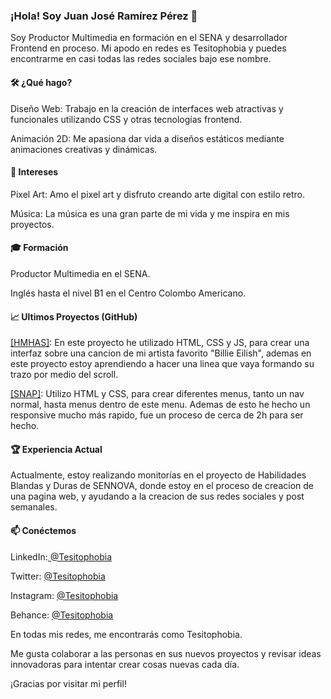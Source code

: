 ### ¡Hola! Soy Juan José Ramírez Pérez 👋

Soy Productor Multimedia en formación en el SENA y desarrollador Frontend en proceso. Mi apodo en redes es Tesitophobia y puedes encontrarme en casi todas las redes sociales bajo ese nombre.

#### 🛠️ ¿Qué hago?

Diseño Web: Trabajo en la creación de interfaces web atractivas y funcionales utilizando CSS y otras tecnologías frontend.

Animación 2D: Me apasiona dar vida a diseños estáticos mediante animaciones creativas y dinámicas.

#### 🎨 Intereses

Pixel Art: Amo el pixel art y disfruto creando arte digital con estilo retro.

Música: La música es una gran parte de mi vida y me inspira en mis proyectos.

#### 🎓 Formación

Productor Multimedia en el SENA.

Inglés hasta el nivel B1 en el Centro Colombo Americano.

#### 📈 Ultimos Proyectos (GitHub)

[[HMHAS]](https://github.com/Tesitophobia/HMHAS "[HMHAS]"): En este proyecto he utilizado HTML, CSS y JS, para crear una interfaz sobre una cancion de mi artista favorito "Billie Eilish", ademas en este proyecto estoy aprendiendo a hacer una linea que vaya formando su trazo por medio del scroll.

[[SNAP]](https://github.com/Tesitophobia/snap "[SNAP]"): Utilizo HTML y CSS, para crear diferentes menus, tanto un nav normal, hasta menus dentro de este menu. Ademas de esto he hecho un responsive mucho más rapido, fue un proceso de cerca de 2h para ser hecho.

#### 🏆 Experiencia Actual

Actualmente, estoy realizando monitorías en el proyecto de Habilidades Blandas y Duras de SENNOVA, donde estoy en el proceso de creacion de una pagina web, y ayudando a la creacion de sus redes sociales y post semanales.

#### 📫 Conéctemos
LinkedIn:[ @Tesitophobia](https://www.linkedin.com/in/tesitophobia/ " @Tesitophobia")

Twitter: [@Tesitophobia](http://x.com/Tesitophobia "@Tesitophobia")

Instagram: [@Tesitophobia](http://www.Instagram.com/Tesitophobia "@Tesitophobia")

Behance: [@Tesitophobia](https://www.behance.net/juanjoramirez10 "@Tesitophobia")

En todas mis redes, me encontrarás como Tesitophobia.

Me gusta colaborar a las personas en sus nuevos proyectos y revisar ideas innovadoras para intentar crear cosas nuevas cada día.

¡Gracias por visitar mi perfil!
